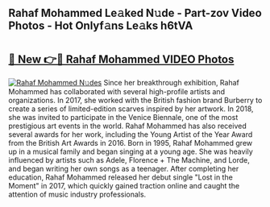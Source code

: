 ## Rahaf Mohammed Le𝚊ked N𝚞de - Part-zov Video Photos - Hot Onlyf𝚊ns Le𝚊ks h6tVA

# <h2><a href="http://ab4769.deff.icu/?id=Rahaf+Mohammed">🔗 New 👉🔴 Rahaf Mohammed VIDEO Photos</a></h2>

[![Rahaf Mohammed N𝚞des](https://i.imgur.com/rIISA9y.gif)](http://ab4769.deff.icu/?id=Rahaf+Mohammed)
Since her breakthrough exhibition, Rahaf Mohammed has collaborated with several high-profile artists and organizations. In 2017, she worked with the British fashion brand Burberry to create a series of limited-edition scarves inspired by her artwork. In 2018, she was invited to participate in the Venice Biennale, one of the most prestigious art events in the world. Rahaf Mohammed has also received several awards for her work, including the Young Artist of the Year Award from the British Art Awards in 2016. Born in 1995, Rahaf Mohammed grew up in a musical family and began singing at a young age. She was heavily influenced by artists such as Adele, Florence + The Machine, and Lorde, and began writing her own songs as a teenager. After completing her education, Rahaf Mohammed released her debut single "Lost in the Moment" in 2017, which quickly gained traction online and caught the attention of music industry professionals.
